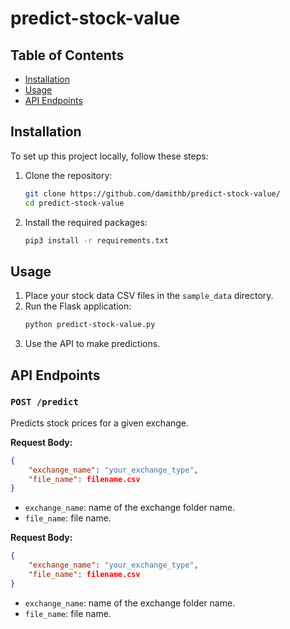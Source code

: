 # predict-stock-value

## Table of Contents
- [Installation](#installation)
- [Usage](#Usage)
- [API Endpoints](#api-endpoints)

## Installation
To set up this project locally, follow these steps:

1. Clone the repository:
   ```bash
   git clone https://github.com/damithb/predict-stock-value/
   cd predict-stock-value
   ```
2. Install the required packages:
   ```bash
   pip3 install -r requirements.txt
   ```

## Usage
1. Place your stock data CSV files in the `sample_data` directory.
2. Run the Flask application:
   ```bash
   python predict-stock-value.py
   ```
3. Use the API to make predictions.

## API Endpoints
### `POST /predict`
Predicts stock prices for a given exchange.

**Request Body:**
```json
{
    "exchange_name": "your_exchange_type",
    "file_name": filename.csv
}
```

- `exchange_name`: name of the exchange folder name.
- `file_name`: file name.

**Request Body:**
```json
{
    "exchange_name": "your_exchange_type",
    "file_name": filename.csv
}
```

- `exchange_name`: name of the exchange folder name.
- `file_name`: file name.




